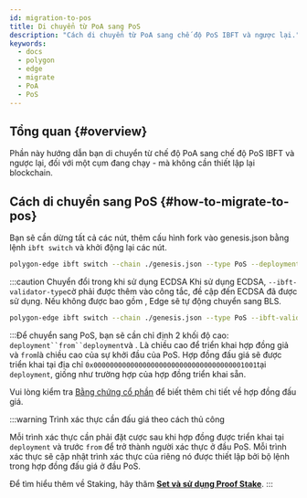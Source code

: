 ```yaml
---
id: migration-to-pos
title: Di chuyển từ PoA sang PoS
description: "Cách di chuyển từ PoA sang chế độ PoS IBFT và ngược lại."
keywords:
  - docs
  - polygon
  - edge
  - migrate
  - PoA
  - PoS
---
```


## Tổng quan {#overview}

Phần này hướng dẫn bạn di chuyển từ chế độ PoA sang chế độ PoS IBFT và ngược lại, đối với một cụm đang chạy - mà không cần thiết lập lại blockchain.

## Cách di chuyển sang PoS {#how-to-migrate-to-pos}

Bạn sẽ cần dừng tất cả các nút, thêm cấu hình fork vào genesis.json bằng lệnh `ibft switch` và khởi động lại các nút.

````bash
polygon-edge ibft switch --chain ./genesis.json --type PoS --deployment 100 --from 200
````
:::caution Chuyển đổi trong khi sử dụng ECDSA
Khi sử dụng ECDSA, `--ibft-validator-type`cờ phải được thêm vào công tắc, đề cập đến ECDSA đã được sử dụng. Nếu không được bao gồm , Edge sẽ tự động chuyển sang BLS.

````bash
polygon-edge ibft switch --chain ./genesis.json --type PoS --ibft-validator-type ecdsa --deployment 100 --from 200
````
:::Để chuyển sang PoS, bạn sẽ cần chỉ định 2 khối độ cao: `deployment``from``deployment`và . Là chiều cao để triển khai hợp đồng giả và `from`là chiều cao của sự khởi đầu của PoS. Hợp đồng đấu giá sẽ được triển khai tại địa chỉ `0x0000000000000000000000000000000000001001`tại `deployment`, giống như trường hợp của hợp đồng triển khai sẵn.

Vui lòng kiểm tra [Bằng chứng cổ phần](/docs/edge/consensus/pos-concepts) để biết thêm chi tiết về hợp đồng đấu giá.

:::warning Trình xác thực cần đấu giá theo cách thủ công

Mỗi trình xác thực cần phải đặt cược sau khi hợp đồng được triển khai tại `deployment` và trước `from` để trở thành người xác thực ở đầu PoS. Mỗi trình xác thực sẽ cập nhật trình xác thực của riêng nó được thiết lập bởi bộ lệnh trong hợp đồng đấu giá ở đầu PoS.

Để tìm hiểu thêm về Staking, hãy thăm **[Set và sử dụng Proof Stake](/docs/edge/consensus/pos-stake-unstake)**.
:::
